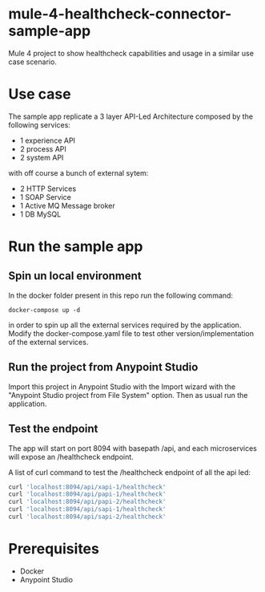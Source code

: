 # mule-4-healthcheck-connector-sample-app

Mule 4 project to show healthcheck capabilities and usage in a similar use case scenario.


# Use case

The sample app replicate a 3 layer API-Led Architecture composed by the following services:

- 1 experience API
- 2 process API
- 2 system API 

with off course a bunch of external sytem:

- 2 HTTP Services
- 1 SOAP Service
- 1 Active MQ Message broker
- 1 DB MySQL

# Run the sample app

## Spin un local environment

In the docker folder present in this repo run the following command:
```
docker-compose up -d
```
in order to spin up all the external services required by the application.
Modify the docker-compose.yaml file to test other version/implementation of the external services.


## Run the project from Anypoint Studio
Import this project in Anypoint Studio with the Import wizard with the "Anypoint Studio project from File System" option.
Then as usual run the application.

## Test the endpoint 

The app will start on port 8094 with basepath /api, and each microservices will expose an /healthcheck endpoint.

A list of curl command to test the /healthcheck endpoint of all the api led:

```sh
curl 'localhost:8094/api/xapi-1/healthcheck'
curl 'localhost:8094/api/papi-1/healthcheck'
curl 'localhost:8094/api/papi-2/healthcheck'
curl 'localhost:8094/api/sapi-1/healthcheck'
curl 'localhost:8094/api/sapi-2/healthcheck'

```


# Prerequisites

- Docker
- Anypoint Studio

